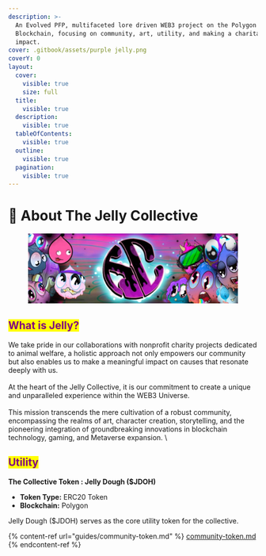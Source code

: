 ```yaml
---
description: >-
  An Evolved PFP, multifaceted lore driven WEB3 project on the Polygon
  Blockchain, focusing on community, art, utility, and making a charitable
  impact.
cover: .gitbook/assets/purple jelly.png
coverY: 0
layout:
  cover:
    visible: true
    size: full
  title:
    visible: true
  description:
    visible: true
  tableOfContents:
    visible: true
  outline:
    visible: true
  pagination:
    visible: true
---
```


# 🍞 About The Jelly Collective



<figure><img src=".gitbook/assets/collective.jpg" alt=""><figcaption></figcaption></figure>

## <mark style="color:purple;">What is Jelly?</mark>

We take pride in our collaborations with nonprofit charity projects dedicated to animal welfare, a holistic approach not only empowers our community but also enables us to make a meaningful impact on causes that resonate deeply with us.\
\
At the heart of the Jelly Collective, it is our commitment to create a unique and unparalleled experience within the WEB3 Universe. \
\
This mission transcends the mere cultivation of a robust community, encompassing the realms of art, character creation, storytelling, and the pioneering integration of groundbreaking innovations in blockchain technology, gaming, and Metaverse expansion. \


## <mark style="color:purple;">Utility</mark>&#x20;

**The Collective Token : Jelly Dough ($JDOH)**

* **Token Type:** ERC20 Token
* **Blockchain:** Polygon

Jelly Dough ($JDOH) serves as the core utility token for the collective.&#x20;

{% content-ref url="guides/community-token.md" %}
[community-token.md](guides/community-token.md)
{% endcontent-ref %}
